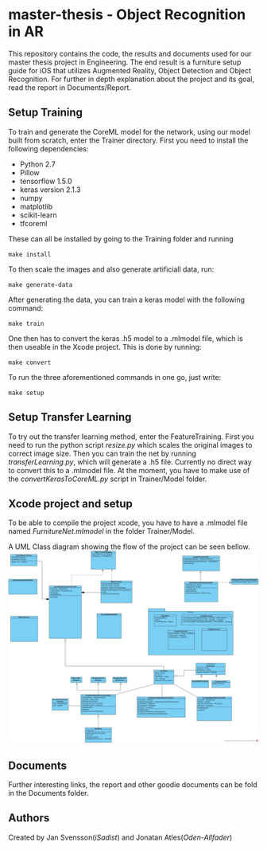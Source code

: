 # master-thesis - Object Recognition in AR
This repository contains the code, the results and documents used for our master thesis project in Engineering. 
The end result is a furniture setup guide for iOS that utilizes Augmented Reality, Object Detection and Object Recognition. 
For further in depth explanation about the project and its goal, read the report in Documents/Report. 

## Setup Training
To train and generate the CoreML model for the network, using our model built from scratch, enter the Trainer directory. 
First you need to install the following dependencies: 
* Python 2.7
* Pillow 
* tensorflow 1.5.0
* keras version 2.1.3
* numpy
* matplotlib
* scikit-learn 
* tfcoreml

These can all be installed by going to the Training folder and running 
```make
make install
```

To then scale the images and also generate artificiall data, run:
```make
make generate-data
```

After generating the data, you can train a keras model with the following command:
```make
make train
```

One then has to convert the keras .h5 model to a .mlmodel file, which is then useable in the Xcode project. This is done by running:
```make
make convert
```
To run the three aforementioned commands in one go, just write:
```make
make setup
```

## Setup Transfer Learning
To try out the transfer learning method, enter the FeatureTraining.
First you need to run the python script *resize.py* which scales the original images to correct image size.
Then you can train the net by running *transferLearning.py*, which will generate a .h5 file. Currently no direct way to convert this to a .mlmodel file. At the moment, you have to make use of the *convertKerasToCoreML.py* script in Trainer/Model folder.

## Xcode project and setup
To be able to compile the project xcode, you have to have a .mlmodel file named *FurnitureNet.mlmodel* in the folder Trainer/Model.

A UML Class diagram showing the flow of the project can be seen bellow.
![UML Diagram of the clases within the xcode project](https://github.com/iSadist/master-thesis/blob/master/Documents/UML/ClassDiagram1.jpg?raw=true)

## Documents
Further interesting links, the report and other goodie documents can be fold in the Documents folder.

## Authors
Created by Jan Svensson(*iSadist*) and Jonatan Atles(*Oden-Allfader*)
